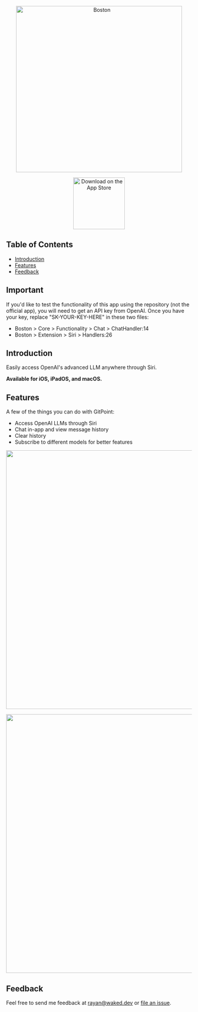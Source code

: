 <p align="center">
  <a href="https://waked.dev/">
    <img alt="Boston" title="Boston" src="https://i.imgur.com/TkeeruV.png" width="450">
  </a>
</p>

<p align="center">
  <a href="https://apps.apple.com/au/app/boston-ai-assistant/id1666915313?platform=iphone">
    <img alt="Download on the App Store" title="App Store" src="http://i.imgur.com/0n2zqHD.png" width="140">
  </a>
</p>

<!-- START doctoc generated TOC please keep comment here to allow auto update -->
<!-- DON'T EDIT THIS SECTION, INSTEAD RE-RUN doctoc TO UPDATE -->
## Table of Contents

- [Introduction](#introduction)
- [Features](#features)
- [Feedback](#feedback)

<!-- END doctoc generated TOC please keep comment here to allow auto update -->

## Important
If you'd like to test the functionality of this app using the repository (not the official app), you will need to get an API key from OpenAI. Once you have your key, replace "SK-YOUR-KEY-HERE" in these two files:
* Boston > Core > Functionality > Chat > ChatHandler:14
* Boston > Extension > Siri > Handlers:26


## Introduction
Easily access OpenAI's advanced LLM anywhere through Siri.

**Available for iOS, iPadOS, and macOS.**

## Features

A few of the things you can do with GitPoint:

* Access OpenAI LLMs through Siri
* Chat in-app and view message history
* Clear history
* Subscribe to different models for better features
  
<p align="center">
  <img src = "https://i.imgur.com/ASy2iaE.png" width=700>
</p>

<p align="center">
  <img src = "https://i.imgur.com/zR280GP.png" width=700>
</p>

## Feedback

Feel free to send me feedback at rayan@waked.dev or [file an issue](https://github.com/gitpoint/git-point/issues/new](https://github.com/rayanwaked/Boston-Public/issues/new)https://github.com/rayanwaked/Boston-Public/issues/new).

